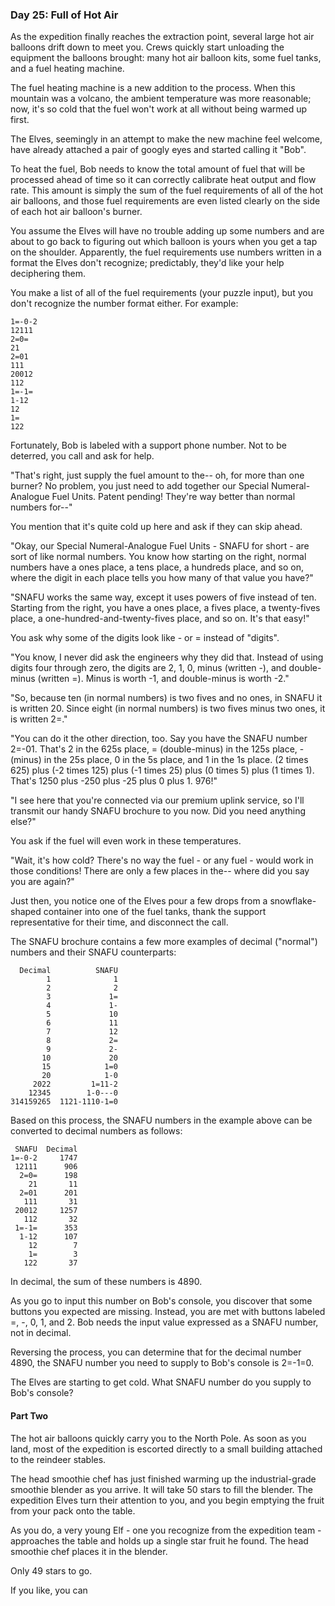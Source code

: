 ### Day 25: Full of Hot Air

As the expedition finally reaches the extraction point, several large hot air balloons drift down to meet you. Crews quickly start unloading the equipment the balloons brought: many hot air balloon kits, some fuel tanks, and a fuel heating machine.

The fuel heating machine is a new addition to the process. When this mountain was a volcano, the ambient temperature was more reasonable; now, it's so cold that the fuel won't work at all without being warmed up first.

The Elves, seemingly in an attempt to make the new machine feel welcome, have already attached a pair of googly eyes and started calling it "Bob".

To heat the fuel, Bob needs to know the total amount of fuel that will be processed ahead of time so it can correctly calibrate heat output and flow rate. This amount is simply the sum of the fuel requirements of all of the hot air balloons, and those fuel requirements are even listed clearly on the side of each hot air balloon's burner.

You assume the Elves will have no trouble adding up some numbers and are about to go back to figuring out which balloon is yours when you get a tap on the shoulder. Apparently, the fuel requirements use numbers written in a format the Elves don't recognize; predictably, they'd like your help deciphering them.

You make a list of all of the fuel requirements (your puzzle input), but you don't recognize the number format either. For example:

```
1=-0-2
12111
2=0=
21
2=01
111
20012
112
1=-1=
1-12
12
1=
122
```

Fortunately, Bob is labeled with a support phone number. Not to be deterred, you call and ask for help.

"That's right, just supply the fuel amount to the-- oh, for more than one burner? No problem, you just need to add together our Special Numeral-Analogue Fuel Units. Patent pending! They're way better than normal numbers for--"

You mention that it's quite cold up here and ask if they can skip ahead.

"Okay, our Special Numeral-Analogue Fuel Units - SNAFU for short - are sort of like normal numbers. You know how starting on the right, normal numbers have a ones place, a tens place, a hundreds place, and so on, where the digit in each place tells you how many of that value you have?"

"SNAFU works the same way, except it uses powers of five instead of ten. Starting from the right, you have a ones place, a fives place, a twenty-fives place, a one-hundred-and-twenty-fives place, and so on. It's that easy!"

You ask why some of the digits look like - or = instead of "digits".

"You know, I never did ask the engineers why they did that. Instead of using digits four through zero, the digits are 2, 1, 0, minus (written -), and double-minus (written =). Minus is worth -1, and double-minus is worth -2."

"So, because ten (in normal numbers) is two fives and no ones, in SNAFU it is written 20. Since eight (in normal numbers) is two fives minus two ones, it is written 2=."

"You can do it the other direction, too. Say you have the SNAFU number 2=-01. That's 2 in the 625s place, = (double-minus) in the 125s place, - (minus) in the 25s place, 0 in the 5s place, and 1 in the 1s place. (2 times 625) plus (-2 times 125) plus (-1 times 25) plus (0 times 5) plus (1 times 1). That's 1250 plus -250 plus -25 plus 0 plus 1. 976!"

"I see here that you're connected via our premium uplink service, so I'll transmit our handy SNAFU brochure to you now. Did you need anything else?"

You ask if the fuel will even work in these temperatures.

"Wait, it's how cold? There's no way the fuel - or any fuel - would work in those conditions! There are only a few places in the-- where did you say you are again?"

Just then, you notice one of the Elves pour a few drops from a snowflake-shaped container into one of the fuel tanks, thank the support representative for their time, and disconnect the call.

The SNAFU brochure contains a few more examples of decimal ("normal") numbers and their SNAFU counterparts:

```
  Decimal          SNAFU
        1              1
        2              2
        3             1=
        4             1-
        5             10
        6             11
        7             12
        8             2=
        9             2-
       10             20
       15            1=0
       20            1-0
     2022         1=11-2
    12345        1-0---0
314159265  1121-1110-1=0
```

Based on this process, the SNAFU numbers in the example above can be converted to decimal numbers as follows:

```
 SNAFU  Decimal
1=-0-2     1747
 12111      906
  2=0=      198
    21       11
  2=01      201
   111       31
 20012     1257
   112       32
 1=-1=      353
  1-12      107
    12        7
    1=        3
   122       37
```

In decimal, the sum of these numbers is 4890.

As you go to input this number on Bob's console, you discover that some buttons you expected are missing. Instead, you are met with buttons labeled =, -, 0, 1, and 2. Bob needs the input value expressed as a SNAFU number, not in decimal.

Reversing the process, you can determine that for the decimal number 4890, the SNAFU number you need to supply to Bob's console is 2=-1=0.

The Elves are starting to get cold. What SNAFU number do you supply to Bob's console?

#### Part Two

The hot air balloons quickly carry you to the North Pole. As soon as you land, most of the expedition is escorted directly to a small building attached to the reindeer stables.

The head smoothie chef has just finished warming up the industrial-grade smoothie blender as you arrive. It will take 50 stars to fill the blender. The expedition Elves turn their attention to you, and you begin emptying the fruit from your pack onto the table.

As you do, a very young Elf - one you recognize from the expedition team - approaches the table and holds up a single star fruit he found. The head smoothie chef places it in the blender.

Only 49 stars to go.

If you like, you can
